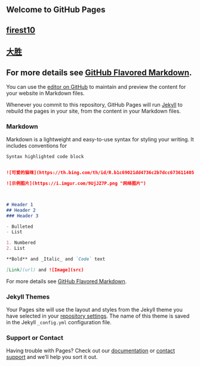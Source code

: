 ## Welcome to GitHub Pages
## [firest10](https://forest10.github.io)
## [大胜](https://github.com/chen1026241686)
## For more details see [GitHub Flavored Markdown](https://guides.github.com/features/mastering-markdown/).
You can use the [editor on GitHub](https://github.com/maochiyu/maochiyu.github.io/edit/master/README.md) to maintain and preview the content for your website in Markdown files.

Whenever you commit to this repository, GitHub Pages will run [Jekyll](https://jekyllrb.com/) to rebuild the pages in your site, from the content in your Markdown files.

### Markdown

Markdown is a lightweight and easy-to-use syntax for styling your writing. It includes conventions for

```markdown
Syntax highlighted code block


![可爱的猫咪](https://th.bing.com/th/id/R.b1c69021dd4736c2b7dcc67361140573?rik=%2b0Rv0jI%2fDF6jDg&riu=http%3a%2f%2fwww.hifi.com.cn%2fuploadfile%2f2020%2f0221%2f20200221014041368.jpg&ehk=iN4j9R4fP5MicAba98ZZT7PV%2fO0I%2bATWoVLLlh1ViPA%3d&risl=&pid=ImgRaw&r=0)

![示例图片](https://i.imgur.com/9UjJZ7P.png "网络图片")



# Header 1
## Header 2
### Header 3

- Bulleted
- List

1. Numbered
2. List

**Bold** and _Italic_ and `Code` text

[Link](url) and ![Image](src)
```

For more details see [GitHub Flavored Markdown](https://guides.github.com/features/mastering-markdown/).

### Jekyll Themes

Your Pages site will use the layout and styles from the Jekyll theme you have selected in your [repository settings](https://github.com/maochiyu/maochiyu.github.io/settings). The name of this theme is saved in the Jekyll `_config.yml` configuration file.

### Support or Contact

Having trouble with Pages? Check out our [documentation](https://help.github.com/categories/github-pages-basics/) or [contact support](https://github.com/contact) and we’ll help you sort it out.
